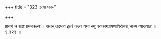 +++
title = "323 दत्त्वा धनम्"

+++

प्रायणं च राज्ञः प्रथमकल्पः । अतस् तदभाव इतरे कल्पा यथा स्युः स्वकामप्रायणाविरोधश् चास्य व्याख्यातः ॥ ९.३२३ ॥